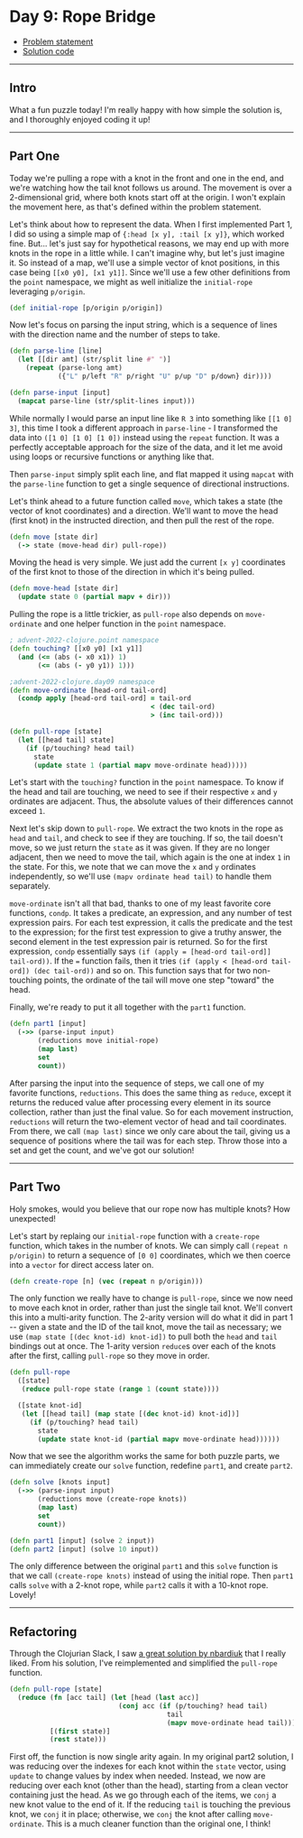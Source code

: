 # Day 9: Rope Bridge

* [Problem statement](https://adventofcode.com/2022/day/9)
* [Solution code](https://github.com/abyala/advent-2022-clojure/blob/master/src/advent_2022_clojure/day09.clj)

---

## Intro

What a fun puzzle today! I'm really happy with how simple the solution is, and I thoroughly enjoyed coding it up!

---

## Part One

Today we're pulling a rope with a knot in the front and one in the end, and we're watching how the tail knot follows us
around. The movement is over a 2-dimensional grid, where both knots start off at the origin. I won't explain the
movement here, as that's defined within the problem statement.

Let's think about how to represent the data. When I first implemented Part 1, I did so using a simple map of 
`{:head [x y], :tail [x y]}`, which worked fine. But... let's just say for hypothetical reasons, we may end up with more
knots in the rope in a little while. I can't imagine why, but let's just imagine it. So instead of a map, we'll use a
simple vector of knot positions, in this case being `[[x0 y0], [x1 y1]]`. Since we'll use a few other definitions from
the `point` namespace, we might as well initialize the `initial-rope` leveraging `p/origin`.

```clojure
(def initial-rope [p/origin p/origin])
```

Now let's focus on parsing the input string, which is a sequence of lines with the direction name and the number of
steps to take.

```clojure
(defn parse-line [line]
  (let [[dir amt] (str/split line #" ")]
    (repeat (parse-long amt)
            ({"L" p/left "R" p/right "U" p/up "D" p/down} dir))))

(defn parse-input [input]
  (mapcat parse-line (str/split-lines input)))
```

While normally I would parse an input line like `R 3` into something like `[[1 0] 3]`, this time I took a different
approach in `parse-line` - I transformed the data into `([1 0] [1 0] [1 0])` instead using the `repeat` function. It
was a perfectly acceptable approach for the size of the data, and it let me avoid using loops or recursive functions
or anything like that.

Then `parse-input` simply split each line, and flat mapped it using `mapcat` with the `parse-line` function to get a
single sequence of directional instructions.

Let's think ahead to a future function called `move`, which takes a state (the vector of knot coordinates) and a
direction. We'll want to move the head (first knot) in the instructed direction, and then pull the rest of the rope.

```clojure
(defn move [state dir]
  (-> state (move-head dir) pull-rope))
```

Moving the head is very simple. We just add the current `[x y]` coordinates of the first knot to those of the direction
in which it's being pulled.

```clojure
(defn move-head [state dir]
  (update state 0 (partial mapv + dir)))
```

Pulling the rope is a little trickier, as `pull-rope` also depends on `move-ordinate` and one helper function in the
`point` namespace.

```clojure
; advent-2022-clojure.point namespace
(defn touching? [[x0 y0] [x1 y1]]
  (and (<= (abs (- x0 x1)) 1)
       (<= (abs (- y0 y1)) 1)))

;advent-2022-clojure.day09 namespace
(defn move-ordinate [head-ord tail-ord]
  (condp apply [head-ord tail-ord] = tail-ord
                                   < (dec tail-ord)
                                   > (inc tail-ord)))

(defn pull-rope [state]
  (let [[head tail] state]
    (if (p/touching? head tail)
      state
      (update state 1 (partial mapv move-ordinate head)))))
```
Let's start with the `touching?` function in the `point` namespace. To know if the head and tail are touching, we need
to see if their respective `x` and `y` ordinates are adjacent. Thus, the absolute values of their differences cannot
exceed `1`.

Next let's skip down to `pull-rope`. We extract the two knots in the rope as `head` and `tail`, and check to see if they
are touching. If so, the tail doesn't move, so we just return the `state` as it was given. If they are no longer
adjacent, then we need to move the tail, which again is the one at index `1` in the state. For this, we note that we
can move the `x` and `y` ordinates independently, so we'll use `(mapv ordinate head tail)` to handle them separately.

`move-ordinate` isn't all that bad, thanks to one of my least favorite core functions, `condp`. It takes a predicate, 
an expression, and any number of test expression pairs. For each test expression, it calls the predicate and the test
to the expression; for the first test expression to give a truthy answer, the second element in the test expression pair
is returned. So for the first expression, `condp` essentially says `(if (apply = [head-ord tail-ord]] tail-ord))`. If
the `=` function fails, then it tries `(if (apply < [head-ord tail-ord]) (dec tail-ord))` and so on. This function says
that for two non-touching points, the ordinate of the tail will move one step "toward" the head.

Finally, we're ready to put it all together with the `part1` function.

```clojure
(defn part1 [input]
  (->> (parse-input input)
       (reductions move initial-rope)
       (map last)
       set
       count))
```

After parsing the input into the sequence of steps, we call one of my favorite functions, `reductions`. This does the
same thing as `reduce`, except it returns the reduced value after processing every element in its source collection,
rather than just the final value. So for each movement instruction, `reductions` will return the two-element vector of
head and tail coordinates. From there, we call `(map last)` since we only care about the tail, giving us a sequence of
positions where the tail was for each step. Throw those into a set and get the count, and we've got our solution!

---

## Part Two

Holy smokes, would you believe that our rope now has multiple knots? How unexpected!

Let's start by replaing our `initial-rope` function with a `create-rope` function, which takes in the number of knots.
We can simply call `(repeat n p/origin)` to return a sequence of `[0 0]` coordinates, which we then coerce into a
`vector` for direct access later on.

```clojure
(defn create-rope [n] (vec (repeat n p/origin)))
```

The only function we really have to change is `pull-rope`, since we now need to move each knot in order, rather than 
just the single tail knot. We'll convert this into a multi-arity function. The 2-arity version will do what it did in
part 1 -- given a state and the ID of the tail knot, move the tail as necessary; we use
`(map state [(dec knot-id) knot-id])` to pull both the `head` and `tail` bindings out at once. The 1-arity version
`reduce`s over each of the knots after the first, calling `pull-rope` so they move in order.

```clojure
(defn pull-rope
  ([state]
   (reduce pull-rope state (range 1 (count state))))

  ([state knot-id]
   (let [[head tail] (map state [(dec knot-id) knot-id])]
     (if (p/touching? head tail)
       state
       (update state knot-id (partial mapv move-ordinate head))))))
```

Now that we see the algorithm works the same for both puzzle parts, we can immediately create our `solve` function,
redefine `part1`, and create `part2`.

```clojure
(defn solve [knots input]
  (->> (parse-input input)
       (reductions move (create-rope knots))
       (map last)
       set
       count))

(defn part1 [input] (solve 2 input))
(defn part2 [input] (solve 10 input))
```

The only difference between the original `part1` and this `solve` function is that we call `(create-rope knots)`
instead of using the initial rope.  Then `part1` calls `solve` with a 2-knot rope, while `part2` calls it with a
10-knot rope. Lovely!

---

## Refactoring

Through the Clojurian Slack, I saw
[a great solution by nbardiuk](https://github.com/nbardiuk/adventofcode/blob/master/2022/src/day09.clj) that I really
liked. From his solution, I've reimplemented and simplified the `pull-rope` function.

```clojure
(defn pull-rope [state]
  (reduce (fn [acc tail] (let [head (last acc)]
                           (conj acc (if (p/touching? head tail)
                                       tail
                                       (mapv move-ordinate head tail)))))
          [(first state)]
          (rest state)))
```

First off, the function is now single arity again. In my original part2 solution, I was reducing over the indexes for
each knot within the `state` vector, using `update` to change values by index when needed. Instead, we now are reducing
over each knot (other than the head), starting from a clean vector containing just the head. As we go through each of
the items, we `conj` a new knot value to the end of it. If the reducing `tail` is touching the previous knot, we `conj`
it in place; otherwise, we `conj` the knot after calling `move-ordinate`. This is a much cleaner function than the
original one, I think!